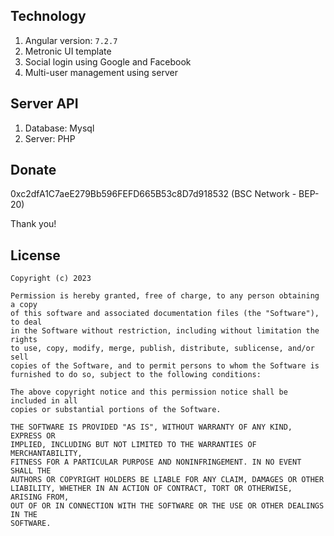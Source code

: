 ## Technology
1. Angular version: `7.2.7`
2. Metronic UI template
3. Social login using Google and Facebook
4. Multi-user management using server

## Server API
1. Database: Mysql
2. Server: PHP

## Donate
0xc2dfA1C7aeE279Bb596FEFD665B53c8D7d918532 (BSC Network - BEP-20)

Thank you!

## License

```
Copyright (c) 2023

Permission is hereby granted, free of charge, to any person obtaining a copy
of this software and associated documentation files (the "Software"), to deal
in the Software without restriction, including without limitation the rights
to use, copy, modify, merge, publish, distribute, sublicense, and/or sell
copies of the Software, and to permit persons to whom the Software is
furnished to do so, subject to the following conditions:

The above copyright notice and this permission notice shall be included in all
copies or substantial portions of the Software.

THE SOFTWARE IS PROVIDED "AS IS", WITHOUT WARRANTY OF ANY KIND, EXPRESS OR
IMPLIED, INCLUDING BUT NOT LIMITED TO THE WARRANTIES OF MERCHANTABILITY,
FITNESS FOR A PARTICULAR PURPOSE AND NONINFRINGEMENT. IN NO EVENT SHALL THE
AUTHORS OR COPYRIGHT HOLDERS BE LIABLE FOR ANY CLAIM, DAMAGES OR OTHER
LIABILITY, WHETHER IN AN ACTION OF CONTRACT, TORT OR OTHERWISE, ARISING FROM,
OUT OF OR IN CONNECTION WITH THE SOFTWARE OR THE USE OR OTHER DEALINGS IN THE
SOFTWARE.
```
